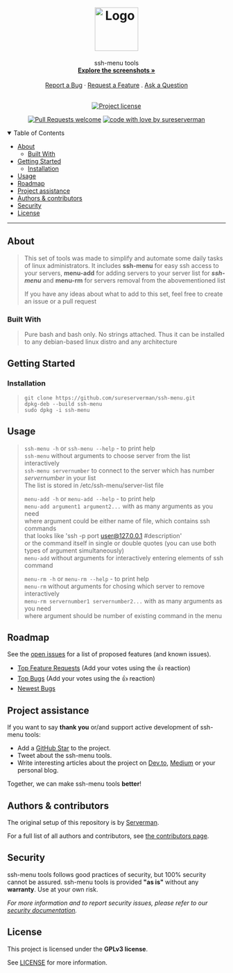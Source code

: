 <h1 align="center">
  <a href="https://github.com/sureserverman/ssh-menu">
    <!-- Please provide path to your logo here -->
    <img src="docs/images/logo.svg" alt="Logo" width="100" height="100">
  </a>
</h1>

<div align="center">
  ssh-menu tools
  <br />
  <a href="#about"><strong>Explore the screenshots »</strong></a>
  <br />
  <br />
  <a href="https://github.com/sureserverman/ssh-menu/issues/new?assignees=&labels=bug&template=01_BUG_REPORT.md&title=bug%3A+">Report a Bug</a>
  ·
  <a href="https://github.com/sureserverman/ssh-menu/issues/new?assignees=&labels=enhancement&template=02_FEATURE_REQUEST.md&title=feat%3A+">Request a Feature</a>
  .
  <a href="https://github.com/sureserverman/ssh-menu/issues/new?assignees=&labels=question&template=04_SUPPORT_QUESTION.md&title=support%3A+">Ask a Question</a>
</div>

<div align="center">
<br />

[![Project license](https://img.shields.io/github/license/sureserverman/ssh-menu.svg?style=flat-square)](LICENSE)

[![Pull Requests welcome](https://img.shields.io/badge/PRs-welcome-ff69b4.svg?style=flat-square)](https://github.com/sureserverman/ssh-menu/issues?q=is%3Aissue+is%3Aopen+label%3A%22help+wanted%22)
[![code with love by sureserverman](https://img.shields.io/badge/%3C%2F%3E%20with%20%E2%99%A5%20by-sureserverman-ff1414.svg?style=flat-square)](https://github.com/sureserverman)

</div>

<details open="open">
<summary>Table of Contents</summary>

- [About](#about)
  - [Built With](#built-with)
- [Getting Started](#getting-started)
  - [Installation](#installation)
- [Usage](#usage)
- [Roadmap](#roadmap)
- [Project assistance](#project-assistance)
- [Authors & contributors](#authors--contributors)
- [Security](#security)
- [License](#license)

</details>

---

## About

> This set of tools was made to simplify and automate some daily tasks of linux administrators. 
> It includes **ssh-menu** for easy ssh access to your servers, **menu-add** for adding servers to your server list for ***ssh-menu*** and
> **menu-rm** for servers removal from the abovementioned list
>
> If you have any ideas about what to add to this set, feel free to create an issue or a pull request

### Built With

> Pure bash and bash only. No strings attached. Thus it can be installed to any debian-based linux distro and any architecture

## Getting Started

### Installation

> `git clone https://github.com/sureserverman/ssh-menu.git`\
> `dpkg-deb --build ssh-menu`\
> `sudo dpkg -i ssh-menu`


## Usage

> `ssh-menu -h` or `ssh-menu --help` - to print help\
> `ssh-menu` without arguments to choose server from the list interactively\
> `ssh-menu servernumber` to connect to the server which has number *servernumber* in your list\
> The list is stored in /etc/ssh-menu/server-list file
> 
> `menu-add -h` or `menu-add --help` - to print help\
> `menu-add argument1 argument2...` with as many arguments as you need\
> where argument could be either name of file, which contains ssh commands\
> that looks like 'ssh -p port user@127.0.0.1 #description'\
> or the command itself in single or double quotes (you can use both types of argument simultaneously)\
> `menu-add` without arguments for interactively entering elements of ssh command
> 
> `menu-rm -h` or `menu-rm --help` - to print help\
> `menu-rm` without arguments for chosing which server to remove interactively\
> `menu-rm servernumber1 servernumber2...` with as many arguments as you need\
> where argument should be number of existing command in the menu

## Roadmap

See the [open issues](https://github.com/sureserverman/ssh-menu/issues) for a list of proposed features (and known issues).

- [Top Feature Requests](https://github.com/sureserverman/ssh-menu/issues?q=label%3Aenhancement+is%3Aopen+sort%3Areactions-%2B1-desc) (Add your votes using the 👍 reaction)
- [Top Bugs](https://github.com/sureserverman/ssh-menu/issues?q=is%3Aissue+is%3Aopen+label%3Abug+sort%3Areactions-%2B1-desc) (Add your votes using the 👍 reaction)
- [Newest Bugs](https://github.com/sureserverman/ssh-menu/issues?q=is%3Aopen+is%3Aissue+label%3Abug)

## Project assistance

If you want to say **thank you** or/and support active development of ssh-menu tools:

- Add a [GitHub Star](https://github.com/sureserverman/ssh-menu) to the project.
- Tweet about the ssh-menu tools.
- Write interesting articles about the project on [Dev.to](https://dev.to/), [Medium](https://medium.com/) or your personal blog.

Together, we can make ssh-menu tools **better**!

## Authors & contributors

The original setup of this repository is by [Serverman](https://github.com/sureserverman).

For a full list of all authors and contributors, see [the contributors page](https://github.com/sureserverman/ssh-menu/contributors).

## Security

ssh-menu tools follows good practices of security, but 100% security cannot be assured.
ssh-menu tools is provided **"as is"** without any **warranty**. Use at your own risk.

_For more information and to report security issues, please refer to our [security documentation](docs/SECURITY.md)._

## License

This project is licensed under the **GPLv3 license**.

See [LICENSE](LICENSE.md) for more information.
